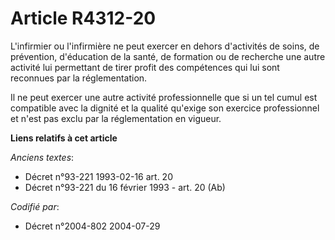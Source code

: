 # Article R4312-20

L'infirmier ou l'infirmière ne peut exercer en dehors d'activités de soins, de prévention, d'éducation de la santé, de
formation ou de recherche une autre activité lui permettant de tirer profit des compétences qui lui sont reconnues par la
réglementation.

Il ne peut exercer une autre activité professionnelle que si un tel cumul est compatible avec la dignité et la qualité
qu'exige son exercice professionnel et n'est pas exclu par la réglementation en vigueur.

**Liens relatifs à cet article**

_Anciens textes_:

  - Décret n°93-221 1993-02-16 art. 20
  - Décret n°93-221 du 16 février 1993 - art. 20 (Ab)

_Codifié par_:

  - Décret n°2004-802 2004-07-29
